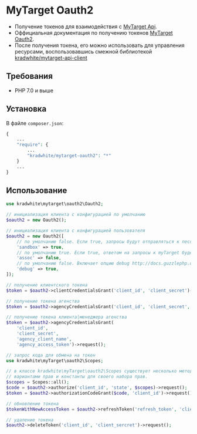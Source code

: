 # MyTarget Oauth2
- Получение токенов для взаимодействия с [MyTarget Api](https://target.my.com/adv/api-marketing).
- Оффициальная документация по получению токенов [MyTarget Oauth2](https://target.my.com/adv/api-marketing/doc/authorization).
- После получения токена, его можно использовать для управления ресурсами, воспользовавшись смежной библиотекой [kradwhite/mytarget-api-client](https://github.com/kradwhite/mytarget-api-client)

## Требования
 * PHP 7.0 и выше
 
## Установка  
В файле `composer.json`:
```php
{
    ...
    "require": {
        ...
        "kradwhite/mytarget-oauth2": "*"
    }
    ...
}
```

## Использование
```php
use kradwhite\mytarget\oauth2\Oauth2;

// инициализация клиента с конфигурацией по умолчанию
$oauth2 = new Oauth2();

// инициализация клиента с конфигурацией пользователя
$oauth2 = new Oauth2([
    // по умолчанию false. Если true, запросы будут отправляться к песочнице myTarget.
    'sandbox' => true,
    // по умолчанию true. Если true, ответом на запросы к myTarget будет ассоциативный массив, в противном случае объект.
    'assoc' => false,
    // по умолчанию false. Включает опцию debug http://docs.guzzlephp.org/en/stable/request-options.html#debug.
    'debug' => true,
]);

// получение клиентского токена
$token = $oauth2->clientCredentialsGrant('client_id', 'client_secret')->request();

// получение токена агенства
$token = $oauth2->agencyCredentialsGrant('client_id', 'client_secret', 'agency_client_name')->request();

// получение токена клиента|менеджера агенства
$token = $oauth2->agencyCredentialsGrant(
    'client_id',
    'client_secret',
    'agency_client_name',
    'agency_access_token')->request();

// запрос кода для обмена на токен
use kradwhite\myTarget\oauth2\Scopes;

// в классе kradwhite\myTarget\oauth2\Scopes существует несколько методов с различными
// вариантами прав и константы для своего набора прав.
$scopes = Scopes::all();  
$code = $oauth2->authorize('client_id', 'state', $scopes)->request();
$token = $oauth2->authorizationCodeGrant($code, 'client_id')->request();

// обновление токена
$tokenWithNewAccessToken = $oauth2->refreshToken('refresh_token', 'client_id', 'client_secret')->request();

// удаление токена
$oauth2->deleteToken('client_id', 'client_sercret')->request();
```

